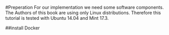 #Preperation
For our implementation we need some software components. The Authors of this book are using only Linux distributions. Therefore this tutorial is tested with Ubuntu 14.04 and Mint 17.3.

##install Docker
